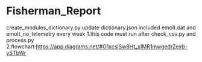 # Fisherman_Report

create_modules_dictionary.py:update dictionary.json included emolt.dat and emolt_no_telemetry every week
    1.this code must run after check_csv.py and process.py
    2.flowchart:https://app.diagrams.net/#G1xcslSw8Ht_xIMR1mwgedrZexb-ySTbWr
